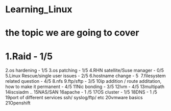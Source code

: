 # Learning_Linux
# the topic we are going to cover
# 1.Raid - 1/5
2.os hardening - 1/5
3.os patching - 1/5
4.RHN satellite/Suse manager - 0/5
5.Linux Rescue/single user issues - 2/5
6.hostname change - 5 
7.filesystem related question - 4/5
8.nfs
9.ftp/sftp - 3/5
10ip addition / route additation, how to make it permanent - 4/5
11Nic bonding - 3/5
12lvm - 4/5
13multipath
14iscsiadm ..
15NAS/SAN
16apache - 1 /5
17OS cluster - 1/5
18DNS - 1 /5
19port of different services ssh/ syslog/ftp/ etc
20vmware basics
21Openshift
